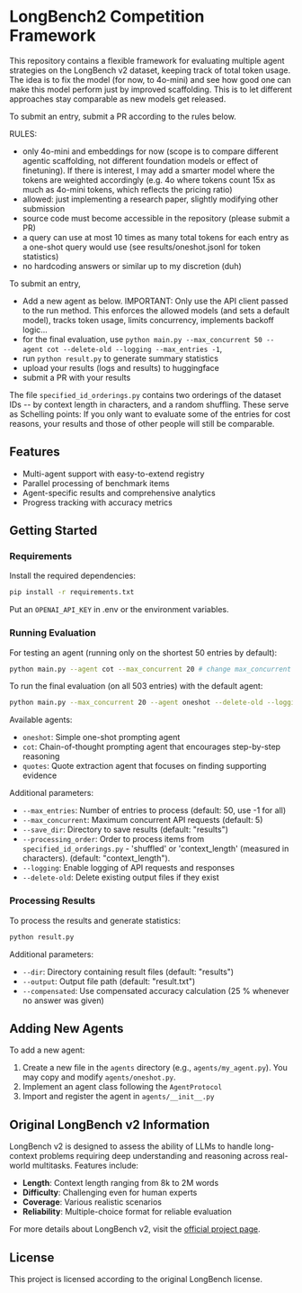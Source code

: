 # LongBench2 Competition Framework

This repository contains a flexible framework for evaluating multiple agent strategies on the LongBench v2 dataset, keeping track of total token usage. The idea is to fix the model (for now, to 4o-mini) and see how good one can make this model perform just by improved scaffolding. This is to let different approaches stay comparable as new models get released.

To submit an entry, submit a PR according to the rules below.

RULES:
 - only 4o-mini and embeddings for now (scope is to compare different agentic scaffolding, not different foundation models or effect of finetuning). If there is interest, I may add a smarter model where the tokens are weighted accordingly (e.g. 4o where tokens count 15x as much as 4o-mini tokens, which reflects the pricing ratio)
 - allowed: just implementing a research paper, slightly modifying other submission
 - source code must become accessible in the repository (please submit a PR)
 - a query can use at most 10 times as many total tokens for each entry as a one-shot query would use (see results/oneshot.jsonl for token statistics)
 - no hardcoding answers or similar up to my discretion (duh)

To submit an entry,

 - Add a new agent as below. IMPORTANT: Only use the API client passed to the run method. This enforces the allowed models (and sets a default model), tracks token usage, limits concurrency, implements backoff logic...
 - for the final evaluation, use `python main.py --max_concurrent 50 --agent cot --delete-old --logging --max_entries -1`,
 - run `python result.py` to generate summary statistics
 - upload your results (logs and results) to huggingface
 - submit a PR with your results

The file `specified_id_orderings.py` contains two orderings of the dataset IDs -- by context length in characters, and a random shuffling. These serve as Schelling points: If you only want to evaluate some of the entries for cost reasons, your results and those of other people will still be comparable.

## Features

- Multi-agent support with easy-to-extend registry
- Parallel processing of benchmark items
- Agent-specific results and comprehensive analytics
- Progress tracking with accuracy metrics

## Getting Started

### Requirements

Install the required dependencies:

```bash
pip install -r requirements.txt
```

Put an `OPENAI_API_KEY` in .env or the environment variables.

### Running Evaluation

For testing an agent (running only on the shortest 50 entries by default):

```bash
python main.py --agent cot --max_concurrent 20 # change max_concurrent according to your resources
```

To run the final evaluation (on all 503 entries) with the default agent:

```bash
python main.py --max_concurrent 20 --agent oneshot --delete-old --logging --max_entries -1
```

Available agents:
- `oneshot`: Simple one-shot prompting agent
- `cot`: Chain-of-thought prompting agent that encourages step-by-step reasoning
- `quotes`: Quote extraction agent that focuses on finding supporting evidence

Additional parameters:
- `--max_entries`: Number of entries to process (default: 50, use -1 for all)
- `--max_concurrent`: Maximum concurrent API requests (default: 5)
- `--save_dir`: Directory to save results (default: "results") 
- `--processing_order`: Order to process items from `specified_id_orderings.py` - 'shuffled' or 'context_length' (measured in characters). (default: "context_length"). 
- `--logging`: Enable logging of API requests and responses
- `--delete-old`: Delete existing output files if they exist

### Processing Results

To process the results and generate statistics:

```bash
python result.py
```

Additional parameters:
- `--dir`: Directory containing result files (default: "results")
- `--output`: Output file path (default: "result.txt")
- `--compensated`: Use compensated accuracy calculation (25 % whenever no answer was given)

## Adding New Agents

To add a new agent:

1. Create a new file in the `agents` directory (e.g., `agents/my_agent.py`). You may copy and modify `agents/oneshot.py`.
2. Implement an agent class following the `AgentProtocol`
3. Import and register the agent in `agents/__init__.py`

## Original LongBench v2 Information

LongBench v2 is designed to assess the ability of LLMs to handle long-context problems requiring deep understanding and reasoning across real-world multitasks. Features include:
- **Length**: Context length ranging from 8k to 2M words
- **Difficulty**: Challenging even for human experts
- **Coverage**: Various realistic scenarios
- **Reliability**: Multiple-choice format for reliable evaluation

For more details about LongBench v2, visit the [official project page](https://longbench2.github.io).

## License

This project is licensed according to the original LongBench license.